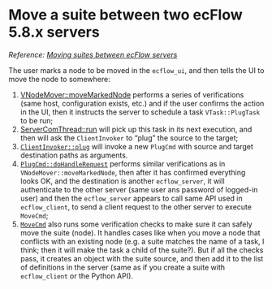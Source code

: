 # Move a suite between two ecFlow 5.8.x servers

*Reference: [Moving suites between ecFlow servers](https://confluence.ecmwf.int/display/ECFLOW/Moving+suites+between+ecFlow+servers)*

The user marks a node to be moved in the `ecflow_ui`, and then tells the UI to move the node to somewhere:

1. [VNodeMover::moveMarkedNode](https://github.com/ecmwf/ecflow/blob/08fcc175fcc3cea5e480afc858f209a26ead724b/Viewer/ecflowUI/src/VNodeMover.cpp#L113-L128)
   performs a series of verifications (same host, configuration exists, etc.)
   and if the user confirms the action in the UI, then it instructs the server
   to schedule a task `VTask::PlugTask` to be run;
2. [ServerComThread::run](https://github.com/ecmwf/ecflow/blob/5ba3d12d364bee7a29783b5c1d254fd8fdc22fe2/Viewer/ecflowUI/src/ServerComThread.cpp#L215-L220)
   will pick up this task in its next execution, and then will ask the
   `ClientInvoker` to “plug” the source to the target;
3. [`ClientInvoker::plug`](https://github.com/ecmwf/ecflow/blob/38d7e1c25f07a62e785256c0ffabb5106ee4f807/Client/src/ClientInvoker.cpp#L1115-L1119)
   will invoke a new `PlugCmd` with source and target destination paths as arguments.
4. [`PlugCmd::doHandleRequest`](https://github.com/ecmwf/ecflow/blob/08fcc175fcc3cea5e480afc858f209a26ead724b/Base/src/cts/PlugCmd.cpp#L155-L197) performs similar verifications as in `VNodeMover::moveMarkedNode`,
   then after it has confirmed everything looks OK, and the destination is another `ecflow_server`,
   it will authenticate to the other server (same user ans password of logged-in
   user) and then the `ecflow_server` appears to call same API used in `ecflow_client`,
   to send a client request to the other server to execute `MoveCmd`;
5. [`MoveCmd`]() also runs some verification checks to make sure it can safely
   move the suite (node). It handles cases like when you move a node that conflicts
   with an existing node (e.g. a suite matches the name of a task, I think; then it
   will make the task a child of the suite?). But if all the checks pass, it creates
   an object with the suite source, and then add it to the list of definitions in
   the server (same as if you create a suite with `ecflow_client` or the Python API).
